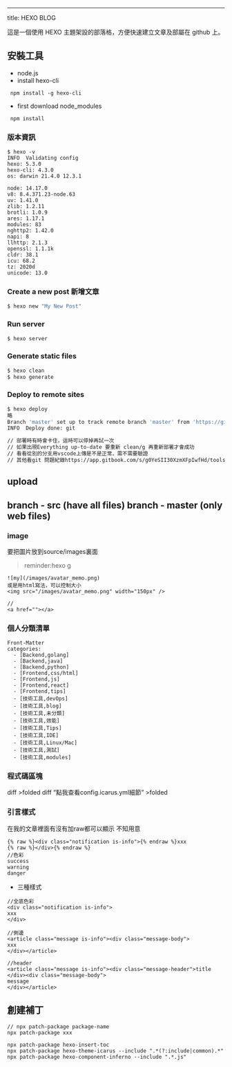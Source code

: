 ---
title:  HEXO BLOG

這是一個使用 HEXO 主題架設的部落格，方便快速建立文章及部屬在 github 上。



## 安裝工具
- node.js
- install hexo-cli
```
 npm install -g hexo-cli
 ```

- first download node_modules
```
 npm install
```

### 版本資訊
```
$ hexo -v
INFO  Validating config
hexo: 5.3.0
hexo-cli: 4.3.0
os: darwin 21.4.0 12.3.1

node: 14.17.0
v8: 8.4.371.23-node.63
uv: 1.41.0
zlib: 1.2.11
brotli: 1.0.9
ares: 1.17.1
modules: 83
nghttp2: 1.42.0
napi: 8
llhttp: 2.1.3
openssl: 1.1.1k
cldr: 38.1
icu: 68.2
tz: 2020d
unicode: 13.0
```


### Create a new post 新增文章

```bash
$ hexo new "My New Post"
```

### Run server

```bash
$ hexo server
```

### Generate static files

```bash
$ hexo clean
$ hexo generate
```

### Deploy to remote sites

```bash
$ hexo deploy
略
Branch 'master' set up to track remote branch 'master' from 'https://github.com/yumememooo/yumememooo.github.io.git'.
INFO  Deploy done: git

// 部署時有時會卡住，這時可以停掉再試一次
// 如果出現Everything up-to-date 要重新 clean/g 再重新部署才會成功
// 看看從別的分支用vscode上傳是不是正常，需不需要驗證
// 其他看git 問題紀錄https://app.gitbook.com/s/g0YeSII30XzmXFpIwfHd/tools-cmd/cli/git/wen-ti-ji-lu
```

## upload

branch - src (have all files)
branch - master (only web files)
----

### image
要把圖片放到source/images裏面
> reminder:hexo g
```
![my](/images/avatar_memo.png)
或是用html寫法，可以控制大小
<img src="/images/avatar_memo.png" width="150px" />

//
<a href=""></a>
```



### 個人分類清單
```
Front-Matter
categories:
  - [Backend,golang]
  - [Backend,java]
  - [Backend,python]
  - [Frontend,css/html]
  - [Frontend,js]
  - [Frontend,react]
  - [Frontend,tips]
  - [技術工具,devOps]
  - [技術工具,blog]
  - [技術工具,未分類]
  - [技術工具,效能]
  - [技術工具,Tips]
  - [技術工具,IDE]
  - [技術工具,Linux/Mac]
  - [技術工具,測試]
  - [技術工具,modules]

```




### 程式碼區塊
diff >folded
diff “點我查看config.icarus.yml細節” >folded 


### 引言樣式
在我的文章裡面有沒有加raw都可以顯示 不知用意
```
{% raw %}<div class="notification is-info">{% endraw %}xxx
{% raw %}</div>{% endraw %}
//色彩
success
warning
danger
```

- 三種樣式
```
//全底色彩
<div class="notification is-info">
xxx
</div>

//側邊
<article class="message is-info"><div class="message-body">
xxx
</div></article>

//header
<article class="message is-info"><div class="message-header">title
</div><div class="message-body">
message
</div></article>
```

## 創建補丁
```
// npx patch-package package-name
npx patch-package xxx

npx patch-package hexo-insert-toc
npx patch-package hexo-theme-icarus --include ".*(?:include|common).*"
npx patch-package hexo-component-inferno --include ".*.js"
```